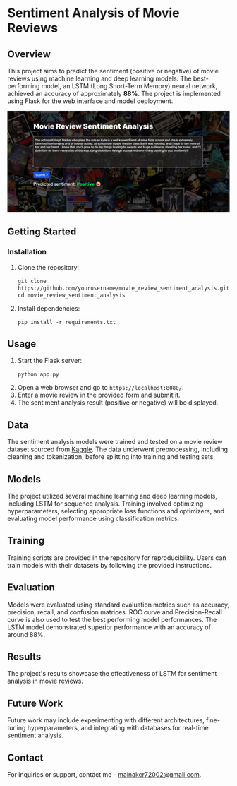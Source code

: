 
# Sentiment Analysis of Movie Reviews

## Overview
This project aims to predict the sentiment (positive or negative) of movie reviews using machine learning and deep learning models. The best-performing model, an LSTM (Long Short-Term Memory) neural network, achieved an accuracy of approximately **88%**. The project is implemented using Flask for the web interface and model deployment.

![Logo](./logo.png)

## Getting Started

### Installation
1. Clone the repository:
   ```git
   git clone https://github.com/yourusername/movie_review_sentiment_analysis.git
   cd movie_review_sentiment_analysis
   ```
2. Install dependencies:
   ```
   pip install -r requirements.txt
   ```

## Usage
1. Start the Flask server:
   ```
   python app.py
   ```
2. Open a web browser and go to `https://localhost:8080/`.
3. Enter a movie review in the provided form and submit it.
4. The sentiment analysis result (positive or negative) will be displayed.


## Data
The sentiment analysis models were trained and tested on a movie review dataset sourced from [Kaggle](https://www.kaggle.com/datasets/atulanandjha/imdb-50k-movie-reviews-test-your-bert). The data underwent preprocessing, including cleaning and tokenization, before splitting into training and testing sets.

## Models
The project utilized several machine learning and deep learning models, including LSTM for sequence analysis. Training involved optimizing hyperparameters, selecting appropriate loss functions and optimizers, and evaluating model performance using classification metrics.

## Training
Training scripts are provided in the repository for reproducibility. Users can train models with their datasets by following the provided instructions.

## Evaluation
Models were evaluated using standard evaluation metrics such as accuracy, precision, recall, and confusion matrices. ROC curve and Precision-Recall curve is also used to test the best performing model performances. The LSTM model demonstrated superior performance with an accuracy of around 88%.

## Results
The project's results showcase the effectiveness of LSTM for sentiment analysis in movie reviews.

## Future Work
Future work may include experimenting with different architectures, fine-tuning hyperparameters, and integrating with databases for real-time sentiment analysis.

## Contact
For inquiries or support, contact me - mainakcr72002@gmail.com.
